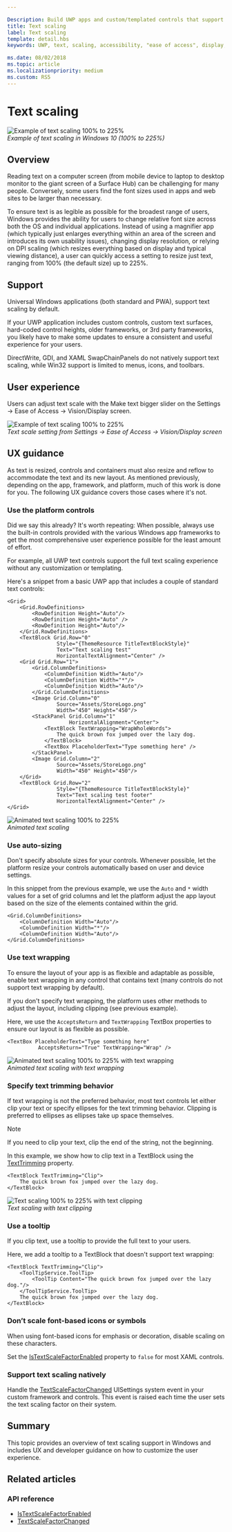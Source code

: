 ```yaml
---

Description: Build UWP apps and custom/templated controls that support platform text scaling.
title: Text scaling
label: Text scaling
template: detail.hbs
keywords: UWP, text, scaling, accessibility, "ease of access", display, "Make text bigger", user interaction, input

ms.date: 08/02/2018
ms.topic: article
ms.localizationpriority: medium
ms.custom: RS5
---
```


# Text scaling

![Example of text scaling 100% to 225%](images/coretext/text-scaling-news-hero-small.png)  
*Example of text scaling in Windows 10 (100% to 225%)*

## Overview

Reading text on a computer screen (from mobile device to laptop to desktop monitor to the giant screen of a Surface Hub) can be challenging for many people. Conversely, some users find the font sizes used in apps and web sites to be larger than necessary.

To ensure text is as legible as possible for the broadest range of users, Windows provides the ability for users to change relative font size across both the OS and individual applications. Instead of using a magnifier app (which typically just enlarges everything within an area of the screen and introduces its own usability issues), changing display resolution, or relying on DPI scaling (which resizes everything based on display and typical viewing distance), a user can quickly access a setting to resize just text, ranging from 100% (the default size) up to 225%.

## Support

Universal Windows applications (both standard and PWA), support text scaling by default.

If your UWP application includes custom controls, custom text surfaces, hard-coded control heights, older frameworks, or 3rd party frameworks, you likely have to make some updates to ensure a consistent and useful experience for your users.  

DirectWrite, GDI, and XAML SwapChainPanels do not natively support text scaling, while Win32 support is limited to menus, icons, and toolbars.  

<!-- If you want to support text scaling in your application with these frameworks, you’ll need to support the text scaling change event outlined below and provide alternative sizes for your UI and content.   -->

## User experience

Users can adjust text scale with the Make text bigger slider on the Settings -> Ease of Access -> Vision/Display screen.

![Example of text scaling 100% to 225%](images/coretext/text-scaling-settings-100-small.png)  
*Text scale setting from Settings -> Ease of Access -> Vision/Display screen*

## UX guidance

As text is resized, controls and containers must also resize and reflow to accommodate the text and its new layout. As mentioned previously, depending on the app, framework, and platform, much of this work is done for you. The following UX guidance covers those cases where it's not.

### Use the platform controls

Did we say this already? It's worth repeating: When possible, always use the built-in controls provided with the various Windows app frameworks to get the most comprehensive user experience possible for the least amount of effort.

For example, all UWP text controls support the full text scaling experience without any customization or templating.

Here's a snippet from a basic UWP app that includes a couple of standard text controls:

``` xaml
<Grid>
    <Grid.RowDefinitions>
        <RowDefinition Height="Auto"/>
        <RowDefinition Height="Auto" />
        <RowDefinition Height="Auto"/>
    </Grid.RowDefinitions>
    <TextBlock Grid.Row="0" 
                Style="{ThemeResource TitleTextBlockStyle}"
                Text="Text scaling test" 
                HorizontalTextAlignment="Center" />
    <Grid Grid.Row="1">
        <Grid.ColumnDefinitions>
            <ColumnDefinition Width="Auto"/>
            <ColumnDefinition Width="*"/>
            <ColumnDefinition Width="Auto"/>
        </Grid.ColumnDefinitions>
        <Image Grid.Column="0" 
                Source="Assets/StoreLogo.png" 
                Width="450" Height="450"/>
        <StackPanel Grid.Column="1" 
                    HorizontalAlignment="Center">
            <TextBlock TextWrapping="WrapWholeWords">
                The quick brown fox jumped over the lazy dog.
            </TextBlock>
            <TextBox PlaceholderText="Type something here" />
        </StackPanel>
        <Image Grid.Column="2" 
                Source="Assets/StoreLogo.png" 
                Width="450" Height="450"/>
    </Grid>
    <TextBlock Grid.Row="2" 
                Style="{ThemeResource TitleTextBlockStyle}"
                Text="Text scaling test footer" 
                HorizontalTextAlignment="Center" />
</Grid>
```

![Animated text scaling 100% to 225%](images/coretext/text-scaling.gif)  
*Animated text scaling*

### Use auto-sizing

Don't specify absolute sizes for your controls. Whenever possible, let the platform resize your controls automatically based on user and device settings.  

In this snippet from the previous example, we use the `Auto` and `*` width values for a set of grid columns and let the platform adjust the app layout based on the size of the elements contained within the grid.

``` xaml
<Grid.ColumnDefinitions>
    <ColumnDefinition Width="Auto"/>
    <ColumnDefinition Width="*"/>
    <ColumnDefinition Width="Auto"/>
</Grid.ColumnDefinitions>
```

### Use text wrapping

To ensure the layout of your app is as flexible and adaptable as possible, enable text wrapping in any control that contains text (many controls do not support text wrapping by default).

If you don't specify text wrapping, the platform uses other methods to adjust the layout, including clipping (see previous example).

Here, we use the `AcceptsReturn` and `TextWrapping` TextBox properties to ensure our layout is as flexible as possible.

``` xaml
<TextBox PlaceholderText="Type something here" 
          AcceptsReturn="True" TextWrapping="Wrap" />
```

![Animated text scaling 100% to 225% with text wrapping](images/coretext/text-scaling-textwrap.gif)  
*Animated text scaling with text wrapping*

### Specify text trimming behavior

If text wrapping is not the preferred behavior, most text controls let either clip your text or specify ellipses for the text trimming behavior. Clipping is preferred to ellipses as ellipses take up space themselves.

> [!NOTE]
> If you need to clip your text, clip the end of the string, not the beginning.

In this example, we show how to clip text in a TextBlock using the [TextTrimming](https://docs.microsoft.com/uwp/api/windows.ui.xaml.controls.textblock.texttrimming) property.

``` xaml
<TextBlock TextTrimming="Clip">
    The quick brown fox jumped over the lazy dog.
</TextBlock>
```

![Text scaling 100% to 225% with text clipping](images/coretext/text-scaling-clipping-small.png)  
*Text scaling with text clipping*

### Use a tooltip

If you clip text, use a tooltip to provide the full text to your users.

Here, we add a tooltip to a TextBlock that doesn't support text wrapping:

``` xaml
<TextBlock TextTrimming="Clip">
    <ToolTipService.ToolTip>
        <ToolTip Content="The quick brown fox jumped over the lazy dog."/>
    </ToolTipService.ToolTip>
    The quick brown fox jumped over the lazy dog.
</TextBlock>
```

### Don’t scale font-based icons or symbols

When using font-based icons for emphasis or decoration, disable scaling on these characters.

Set the [IsTextScaleFactorEnabled](https://docs.microsoft.com/uwp/api/windows.ui.xaml.controls.control.istextscalefactorenabled) property to `false` for most XAML controls.

### Support text scaling natively

Handle the [TextScaleFactorChanged](https://docs.microsoft.com/uwp/api/windows.ui.viewmanagement.uisettings.textscalefactorchanged) UISettings system event in your custom framework and controls. This event is raised each time the user sets the text scaling factor on their system.

## Summary

This topic provides an overview of text scaling support in Windows and includes UX and developer guidance on how to customize the user experience.

## Related articles

### API reference

- [IsTextScaleFactorEnabled](https://docs.microsoft.com/uwp/api/windows.ui.xaml.controls.control.istextscalefactorenabled)
- [TextScaleFactorChanged](https://docs.microsoft.com/uwp/api/windows.ui.viewmanagement.uisettings.textscalefactorchanged)
